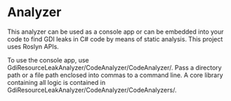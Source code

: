 # Analyzer

This analyzer can be used as a console app or can be embedded into your code to find GDI leaks in C# code by means of static analysis. This project uses Roslyn APIs.

To use the console app, use GdiResourceLeakAnalyzer/CodeAnalyzer/CodeAnalyzer/. Pass a directory path or a file path enclosed into commas to a command line.
A core library containing all logic is contained in GdiResourceLeakAnalyzer/CodeAnalyzer/CodeAnalyzers/.
